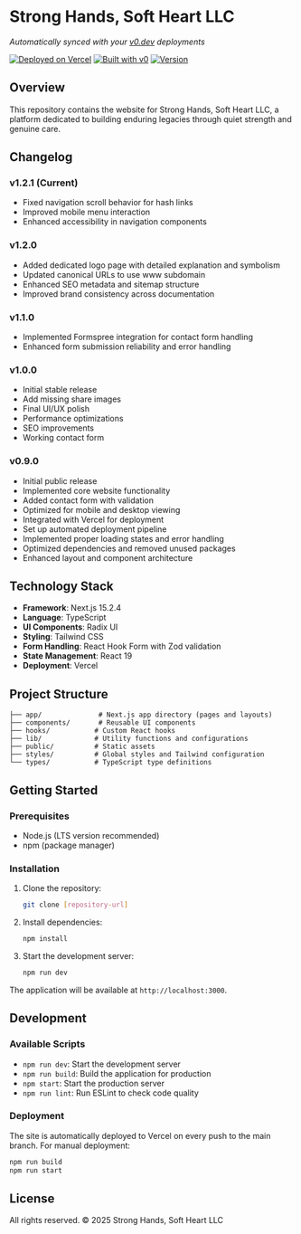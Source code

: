 # Strong Hands, Soft Heart LLC

_Automatically synced with your [v0.dev](https://v0.dev) deployments_

[![Deployed on Vercel](https://img.shields.io/badge/Deployed%20on-Vercel-black?style=for-the-badge&logo=vercel)](https://vercel.com/antoniwans-projects/v0-strong-hands-soft-heart-llc)
[![Built with v0](https://img.shields.io/badge/Built%20with-v0.dev-black?style=for-the-badge)](https://v0.dev/chat/projects/TVPtmuEc48p)
[![Version](https://img.shields.io/badge/Version-1.2.1-blue?style=for-the-badge)]()

## Overview

This repository contains the website for Strong Hands, Soft Heart LLC, a platform dedicated to building enduring legacies through quiet strength and genuine care.

## Changelog

### v1.2.1 (Current)

- Fixed navigation scroll behavior for hash links
- Improved mobile menu interaction
- Enhanced accessibility in navigation components

### v1.2.0

- Added dedicated logo page with detailed explanation and symbolism
- Updated canonical URLs to use www subdomain
- Enhanced SEO metadata and sitemap structure
- Improved brand consistency across documentation

### v1.1.0

- Implemented Formspree integration for contact form handling
- Enhanced form submission reliability and error handling

### v1.0.0

- Initial stable release
- Add missing share images
- Final UI/UX polish
- Performance optimizations
- SEO improvements
- Working contact form

### v0.9.0

- Initial public release
- Implemented core website functionality
- Added contact form with validation
- Optimized for mobile and desktop viewing
- Integrated with Vercel for deployment
- Set up automated deployment pipeline
- Implemented proper loading states and error handling
- Optimized dependencies and removed unused packages
- Enhanced layout and component architecture

## Technology Stack

- **Framework**: Next.js 15.2.4
- **Language**: TypeScript
- **UI Components**: Radix UI
- **Styling**: Tailwind CSS
- **Form Handling**: React Hook Form with Zod validation
- **State Management**: React 19
- **Deployment**: Vercel

## Project Structure

```
├── app/              # Next.js app directory (pages and layouts)
├── components/       # Reusable UI components
├── hooks/           # Custom React hooks
├── lib/             # Utility functions and configurations
├── public/          # Static assets
├── styles/          # Global styles and Tailwind configuration
└── types/           # TypeScript type definitions
```

## Getting Started

### Prerequisites

- Node.js (LTS version recommended)
- npm (package manager)

### Installation

1. Clone the repository:

   ```bash
   git clone [repository-url]
   ```

2. Install dependencies:

   ```bash
   npm install
   ```

3. Start the development server:
   ```bash
   npm run dev
   ```

The application will be available at `http://localhost:3000`.

## Development

### Available Scripts

- `npm run dev`: Start the development server
- `npm run build`: Build the application for production
- `npm start`: Start the production server
- `npm run lint`: Run ESLint to check code quality

### Deployment

The site is automatically deployed to Vercel on every push to the main branch. For manual deployment:

```bash
npm run build
npm run start
```

## License

All rights reserved. © 2025 Strong Hands, Soft Heart LLC
